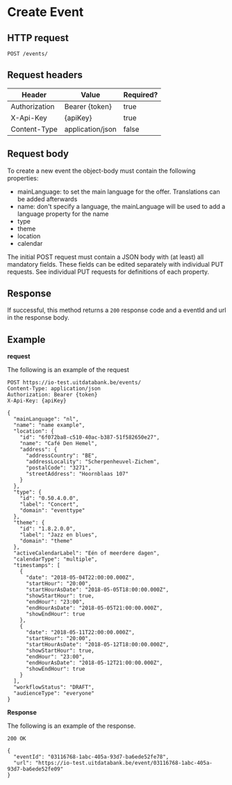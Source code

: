 ---
---

# Create Event

## HTTP request

```
POST /events/
```

## Request headers

| Header        | Value            | Required? |
| ------------- | ---------------- | --------- |
| Authorization | Bearer {token}   | true      |
| X-Api-Key     | {apiKey}         | true      |
| Content-Type  | application/json | false     |


## Request body

To create a new event the object-body must contain the following properties:
- mainLanguage: to set the main language for the offer. Translations can be added afterwards
- name: don't specify a language, the mainLanguage will be used to add a language property for the name
- type
- theme
- location
- calendar

The initial POST request must contain a JSON body with (at least) all mandatory fields. These fields can be edited separately with individual PUT requests.
See individual PUT requests for definitions of each property.


## Response

If successful, this method returns a `200` response code and a eventId and url in the response body.

## Example

**request**

The following is an example of the request

```
POST https://io-test.uitdatabank.be/events/
Content-Type: application/json
Authorization: Bearer {token}
X-Api-Key: {apiKey}

{
  "mainLanguage": "nl",
  "name": "name example",
  "location": {
    "id": "6f072ba8-c510-40ac-b387-51f582650e27",
    "name": "Café Den Hemel",
    "address": {
      "addressCountry": "BE",
      "addressLocality": "Scherpenheuvel-Zichem",
      "postalCode": "3271",
      "streetAddress": "Hoornblaas 107"
    }
  },
  "type": {
    "id": "0.50.4.0.0",
    "label": "Concert",
    "domain": "eventtype"
  },
  "theme": {
    "id": "1.8.2.0.0",
    "label": "Jazz en blues",
    "domain": "theme"
  },
  "activeCalendarLabel": "Eén of meerdere dagen",
  "calendarType": "multiple",
  "timestamps": [
    {
      "date": "2018-05-04T22:00:00.000Z",
      "startHour": "20:00",
      "startHourAsDate": "2018-05-05T18:00:00.000Z",
      "showStartHour": true,
      "endHour": "23:00",
      "endHourAsDate": "2018-05-05T21:00:00.000Z",
      "showEndHour": true
    },
    {
      "date": "2018-05-11T22:00:00.000Z",
      "startHour": "20:00",
      "startHourAsDate": "2018-05-12T18:00:00.000Z",
      "showStartHour": true,
      "endHour": "23:00",
      "endHourAsDate": "2018-05-12T21:00:00.000Z",
      "showEndHour": true
    }
  ],
  "workflowStatus": "DRAFT",
  "audienceType": "everyone"
}
```

**Response**

The following is an example of the response.

```
200 OK

{
  "eventId": "03116768-1abc-405a-93d7-ba6ede52fe78",
  "url": "https://io-test.uitdatabank.be/event/03116768-1abc-405a-93d7-ba6ede52fe09"
}
```
